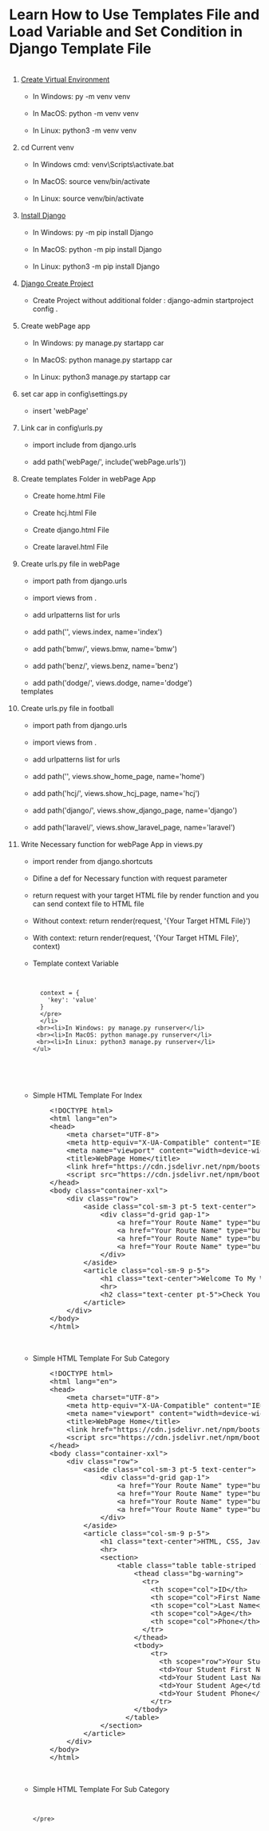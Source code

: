 # Learn How to Use Templates File and Load Variable and Set Condition in Django Template File

<ol>
  <br><li><a href="https://www.w3schools.com/django/django_create_virtual_environment.php">Create Virtual Environment</a>
    <ul>
     <br><li>In Windows: py -m venv venv</li>
     <br><li>In MacOS: python -m venv venv</li>
     <br><li>In Linux: python3 -m venv venv</li>
    </ul>
  </li>
  <br><li>cd Current venv
    <ul>
     <br><li>In Windows cmd: venv\Scripts\activate.bat</li>
     <br><li>In MacOS: source venv/bin/activate</li>
     <br><li>In Linux: source venv/bin/activate</li>
    </ul>
  </li>
  <br><li><a href="https://www.w3schools.com/django/django_install_django.php">Install Django</a>
    <ul>
     <br><li>In Windows: py -m pip install Django</li>
     <br><li>In MacOS: python -m pip install Django</li>
     <br><li>In Linux: python3 -m pip install Django</li>
    </ul>
  </li>
  <br><li><a href="https://www.w3schools.com/django/django_create_project.php">Django Create Project</a>
    <ul>
     <br><li>Create Project without additional folder : django-admin startproject config .</li>
    </ul>
  </li>
  <br><li>Create webPage app
    <ul>
     <br><li>In Windows: py manage.py startapp car</li>
     <br><li>In MacOS: python manage.py startapp car</li>
     <br><li>In Linux: python3 manage.py startapp car</li>
    </ul>
  </li>
  <br><li>set car app in config\settings.py
    <ul>
     <br><li>insert 'webPage'</li>
    </ul>
  </li>
  <br><li>Link car in config\urls.py
    <ul>
     <br><li>import include from django.urls</li>
     <br><li>add path('webPage/', include('webPage.urls'))</li>
    </ul>
  </li>
  <br><li>Create templates Folder in webPage App
    <ul>
     <br><li>Create home.html File</li>
     <br><li>Create hcj.html File</li>
     <br><li>Create django.html File</li>
     <br><li>Create laravel.html File</li>
    </ul>
  </li>
  <br><li>Create urls.py file in webPage
    <ul>
     <br><li>import path from django.urls</li>
     <br><li>import views from .</li>
     <br><li>add urlpatterns list for urls</li>
     <br><li>add path('', views.index, name='index')</li>
     <br><li>add path('bmw/', views.bmw, name='bmw')</li>
     <br><li>add path('benz/', views.benz, name='benz')</li>
     <br><li>add path('dodge/', views.dodge, name='dodge')</li>
    </ul>templates
  </li>
  <br><li>Create urls.py file in football
    <ul>
     <br><li>import path from django.urls</li>
     <br><li>import views from .</li>
     <br><li>add urlpatterns list for urls</li>
     <br><li>add path('', views.show_home_page, name='home')</li>
     <br><li>add path('hcj/', views.show_hcj_page, name='hcj')</li>
     <br><li>add path('django/', views.show_django_page, name='django')</li>
     <br><li>add path('laravel/', views.show_laravel_page, name='laravel')</li>
    </ul>
  </li>
  <br><li>Write Necessary function for webPage App in views.py
    <ul>
     <br><li>import render from django.shortcuts</li>
     <br><li>Difine a def for Necessary function with request parameter</li>
     <br><li>return request with your target HTML file by render function and you can send context file to HTML file</li>
     <br><li>Without context: return render(request, '{Your Target HTML File}')</li>
     <br><li>With context: return render(request, '{Your Target HTML File}', context)</li>
     <br><li>
      Template context Variable<br>
      <pre>
      
      context = {
        'key': 'value'
      }
      </pre>
      </li>
     <br><li>In Windows: py manage.py runserver</li>
     <br><li>In MacOS: python manage.py runserver</li>
     <br><li>In Linux: python3 manage.py runserver</li>
    </ul>
  </li>
  <br><li>Simple HTML Template For Index
    <pre>
    &lt;!DOCTYPE html&gt;
    &lt;html lang="en"&gt;
    &lt;head&gt;
        &lt;meta charset="UTF-8"&gt;
        &lt;meta http-equiv="X-UA-Compatible" content="IE=edge"&gt;
        &lt;meta name="viewport" content="width=device-width, initial-scale=1.0"&gt;
        &lt;title&gt;WebPage Home&lt;/title&gt;
        &lt;link href="https://cdn.jsdelivr.net/npm/bootstrap@5.1.3/dist/css/bootstrap.min.css" rel="stylesheet"&gt;
        &lt;script src="https://cdn.jsdelivr.net/npm/bootstrap@5.1.3/dist/js/bootstrap.bundle.min.js"&gt;&lt;/script&gt;
    &lt;/head&gt;
    &lt;body class="container-xxl"&gt;
        &lt;div class="row"&gt;
            &lt;aside class="col-sm-3 pt-5 text-center"&gt;
                &lt;div class="d-grid gap-1"&gt;
                    &lt;a href="Your Route Name" type="button" class="btn btn-primary btn-block"&gt;Home&lt;/a&gt;
                    &lt;a href="Your Route Name" type="button" class="btn btn-primary btn-block"&gt;HCJ Class&lt;/a&gt;
                    &lt;a href="Your Route Name" type="button" class="btn btn-primary btn-block"&gt;Django Class&lt;/a&gt;
                    &lt;a href="Your Route Name" type="button" class="btn btn-primary btn-block"&gt;Laravel Class&lt;/a&gt;
                &lt;/div&gt;
            &lt;/aside&gt;
            &lt;article class="col-sm-9 p-5"&gt;
                &lt;h1 class="text-center"&gt;Welcome To My Web Site&lt;/h1&gt;
                &lt;hr&gt;
                &lt;h2 class="text-center pt-5"&gt;Check Your Class From Left Side Bar&lt;/h2&gt;
            &lt;/article&gt;
        &lt;/div&gt;
    &lt;/body&gt;
    &lt;/html&gt;
    </pre>
  </li>
  <br><li>Simple HTML Template For Sub Category
    <pre>
    &lt;!DOCTYPE html&gt;
    &lt;html lang="en"&gt;
    &lt;head&gt;
        &lt;meta charset="UTF-8"&gt;
        &lt;meta http-equiv="X-UA-Compatible" content="IE=edge"&gt;
        &lt;meta name="viewport" content="width=device-width, initial-scale=1.0"&gt;
        &lt;title&gt;WebPage Home&lt;/title&gt;
        &lt;link href="https://cdn.jsdelivr.net/npm/bootstrap@5.1.3/dist/css/bootstrap.min.css" rel="stylesheet"&gt;
        &lt;script src="https://cdn.jsdelivr.net/npm/bootstrap@5.1.3/dist/js/bootstrap.bundle.min.js"&gt;&lt;/script&gt;
    &lt;/head&gt;
    &lt;body class="container-xxl"&gt;
        &lt;div class="row"&gt;
            &lt;aside class="col-sm-3 pt-5 text-center"&gt;
                &lt;div class="d-grid gap-1"&gt;
                    &lt;a href="Your Route Name" type="button" class="btn btn-primary btn-block"&gt;Home&lt;/a&gt;
                    &lt;a href="Your Route Name" type="button" class="btn btn-primary btn-block"&gt;HCJ Class&lt;/a&gt;
                    &lt;a href="Your Route Name" type="button" class="btn btn-primary btn-block"&gt;Django Class&lt;/a&gt;
                    &lt;a href="Your Route Name" type="button" class="btn btn-primary btn-block"&gt;Laravel Class&lt;/a&gt;
                &lt;/div&gt;
            &lt;/aside&gt;
            &lt;article class="col-sm-9 p-5"&gt;
                &lt;h1 class="text-center"&gt;HTML, CSS, JavaScript Class&lt;/h1&gt;
                &lt;hr&gt;
                &lt;section&gt;
                    &lt;table class="table table-striped table-hover table-bordered text-center"&gt;
                        &lt;thead class="bg-warning"&gt;
                          &lt;tr&gt;
                            &lt;th scope="col"&gt;ID&lt;/th&gt;
                            &lt;th scope="col"&gt;First Name&lt;/th&gt;
                            &lt;th scope="col"&gt;Last Name&lt;/th&gt;
                            &lt;th scope="col"&gt;Age&lt;/th&gt;
                            &lt;th scope="col"&gt;Phone&lt;/th&gt;
                          &lt;/tr&gt;
                        &lt;/thead&gt;
                        &lt;tbody&gt;
                            &lt;tr&gt;
                              &lt;th scope="row"&gt;Your Student ID&lt;/th&gt;
                              &lt;td&gt;Your Student First Name&lt;/td&gt;
                              &lt;td&gt;Your Student Last Name&lt;/td&gt;
                              &lt;td&gt;Your Student Age&lt;/td&gt;
                              &lt;td&gt;Your Student Phone&lt;/td&gt;
                            &lt;/tr&gt;
                        &lt;/tbody&gt;
                      &lt;/table&gt;
                &lt;/section&gt;
            &lt;/article&gt;
        &lt;/div&gt;
    &lt;/body&gt;
    &lt;/html&gt;
    </pre>
  </li>
  <br><li>Simple HTML Template For Sub Category
    <pre>
    
    </pre>
  </li>
</ol>
